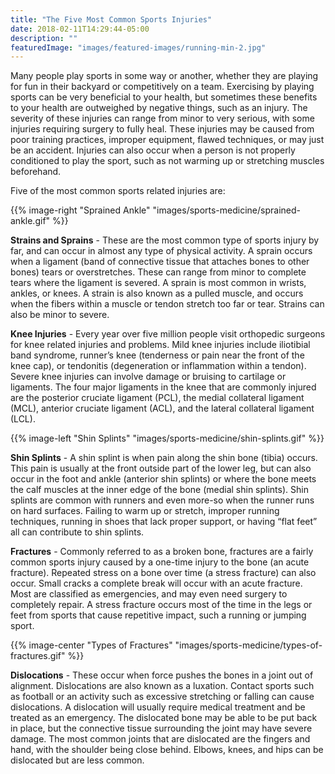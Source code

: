 ```yaml
---
title: "The Five Most Common Sports Injuries"
date: 2018-02-11T14:29:44-05:00
description: ""
featuredImage: "images/featured-images/running-min-2.jpg"
---
```


Many people play sports in some way or another, whether they are playing for fun in their 
backyard or competitively on a team. Exercising by playing sports can be very beneficial 
to your health, but sometimes these benefits to your health are outweighed by negative 
things, such as an injury. The severity of these injuries can range from minor to very 
serious, with some injuries requiring surgery to fully heal. These injuries may be caused 
from poor training practices, improper equipment, flawed techniques, or may just be an 
accident. Injuries can also occur when a person is not properly conditioned to play the 
sport, such as not warming up or stretching muscles beforehand.

Five of the most common sports related injuries are:

{{% image-right "Sprained Ankle" "images/sports-medicine/sprained-ankle.gif" %}}

**Strains and Sprains** - These are the most common type of sports injury by far, and can 
occur in almost any type of physical activity. A sprain occurs when a ligament (band of 
connective tissue that attaches bones to other bones) tears or overstretches. These can 
range from minor to complete tears where the ligament is severed. A sprain is most common 
in wrists, ankles, or knees. A strain is also known as a pulled muscle, and occurs when 
the fibers within a muscle or tendon stretch too far or tear. Strains can also be minor to 
severe.

**Knee Injuries** - Every year over five million people visit orthopedic surgeons for knee 
related injuries and problems. Mild knee injuries include iliotibial band syndrome, 
runner’s knee (tenderness or pain near the front of the knee   cap), or tendonitis 
(degeneration or inflammation within a tendon). Severe knee injuries can involve damage or 
bruising to cartilage or ligaments. The four major ligaments in the knee that are commonly 
injured are the posterior cruciate ligament (PCL), the medial collateral ligament (MCL), 
anterior cruciate ligament (ACL), and the lateral collateral ligament (LCL).

{{% image-left "Shin Splints" "images/sports-medicine/shin-splints.gif" %}}

**Shin Splints** - A shin splint is when pain along the shin bone (tibia) occurs. This pain 
is usually at the front outside part of the lower leg, but can also occur in the foot and 
ankle (anterior shin splints) or where the bone meets the calf muscles at the inner edge 
of the bone (medial shin splints). Shin splints are common with runners and even more-so 
when the runner runs on hard surfaces. Failing to warm up or stretch, improper running 
techniques, running in shoes that lack proper support, or having “flat feet” all can 
contribute to shin splints.

**Fractures** - Commonly referred to as a broken bone, fractures are a fairly common sports 
injury caused by a one-time injury to the bone (an acute fracture). Repeated stress on a 
bone over time (a stress fracture) can also occur. Small cracks a complete break will 
occur with an acute fracture. Most are classified as emergencies, and may even need 
surgery to completely repair. A stress fracture occurs most of the time in the legs or 
feet from sports that cause repetitive impact, such a running or jumping sport.

{{% image-center "Types of Fractures" "images/sports-medicine/types-of-fractures.gif" %}}

**Dislocations** - These occur when force pushes the bones in a joint out of alignment. 
Dislocations are also known as a luxation. Contact sports such as football or an activity 
such as excessive stretching or falling can cause dislocations. A dislocation will usually 
require medical treatment and be treated as an emergency. The dislocated bone may be able 
to be put back in place, but the connective tissue surrounding the joint may have severe 
damage. The most common joints that are dislocated are the fingers and hand, with the 
shoulder being close behind. Elbows, knees, and hips can be dislocated but are less common.
